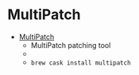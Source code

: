 # MultiPatch
- [MultiPatch](https://projects.sappharad.com/tools/multipatch.html)
  -  MultiPatch patching tool
  - 
  - `brew cask install multipatch`
